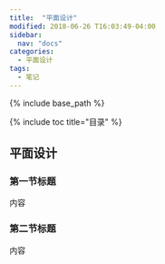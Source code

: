 ```yaml
---
title:  "平面设计"
modified: 2018-06-26 T16:03:49-04:00
sidebar:
  nav: "docs"
categories: 
  - 平面设计
tags:
  - 笔记
---
```


{% include base_path %}

{% include toc title="目录" %}


## 平面设计

### 第一节标题

内容

### 第二节标题

内容